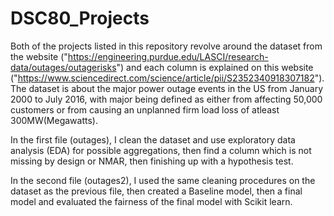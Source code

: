 # DSC80_Projects

Both of the projects listed in this repository revolve around the dataset from the website ("https://engineering.purdue.edu/LASCI/research-data/outages/outagerisks") and each column is explained on this website ("https://www.sciencedirect.com/science/article/pii/S2352340918307182"). The dataset is about the major power outage events in the US from January 2000 to July 2016, with major being defined as either from affecting 50,000 customers or from causing an unplanned firm load loss of atleast 300MW(Megawatts).

In the first file (outages), I clean the dataset and use exploratory data analysis (EDA) for possible aggregations, then find a column
which is not missing by design or NMAR, then finishing up with a hypothesis test.

In the second file (outages2), I used the same cleaning procedures on the dataset as the previous file, then created a Baseline model, then
a final model and evaluated the fairness of the final model with Scikit learn.


